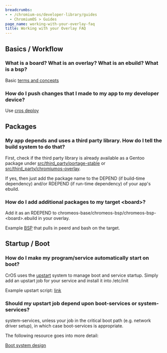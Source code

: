 ```yaml
---
breadcrumbs:
- - /chromium-os/developer-library/guides
  - ChromiumOS > Guides
page_name: working-with-your-overlay-faq
title: Working with your Overlay FAQ
---
```


## Basics / Workflow

### What is a board? What is an overlay? What is an ebuild? What is a bsp?

Basic [terms and
concepts](https://docs.google.com/document/d/16PWfmUkv5ZRoeaJeggHqF8cNwgSPLeL2I_D7UKubV4w/pub)

### How do I push changes that I made to my app to my developer device?

Use [cros deploy](/chromium-os/developer-library/reference/tools/cros-deploy/)

## Packages

### My app depends and uses a third party library. How do I tell the build system to do that?

First, check if the third party library is already available as a Gentoo package
under
[src/third_party/portage-stable](https://chromium.googlesource.com/chromiumos/overlays/portage-stable/+/HEAD/)
or
[src/third_party/chromiumos-overlay](https://chromium.googlesource.com/chromiumos/overlays/chromiumos-overlay/+/HEAD/).

If yes, then just add the package name to the DEPEND (if build-time dependency)
and/or RDEPEND (if run-time dependency) of your app's ebuild.

### How do I add additional packages to my target &lt;board&gt;?

Add it as an RDEPEND to
chromeos-base/chromeos-bsp/chromeos-bsp-&lt;board&gt;.ebuild in your overlay.

Example
[BSP](https://chromium.googlesource.com/chromiumos/overlays/board-overlays/+/3c9d9f7a1e35861586cf39218d796e1f29869ad8/overlay-gizmo/chromeos-base/chromeos-bsp-gizmo/chromeos-bsp-gizmo-0.0.1.ebuild)
that pulls in peerd and bash on the target.

## Startup / Boot

### How do I make my program/service automatically start on boot?

CrOS uses the [upstart](http://upstart.ubuntu.com/cookbook/) system to manage
boot and service startup. Simply add an upstart job for your service and install
it into /etc/init

Example upstart script:
[link](https://chromium.googlesource.com/chromiumos/overlays/board-overlays/+/3c9d9f7a1e35861586cf39218d796e1f29869ad8/overlay-variant-panther-embedded/chromeos-base/chromeos-bsp-panther-embedded/files/load-network-drivers.conf)

### Should my upstart job depend upon boot-services or system-services?

system-services, unless your job in the critical boot path (e.g. network driver
setup), in which case boot-services is appropriate.

The following resource goes into more detail:

[Boot system design](/chromium-os/developer-library/reference/platform/boot-design)
